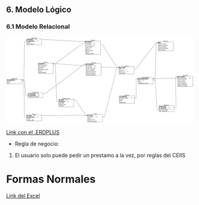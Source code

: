 ## 6. Modelo Lógico

### 6.1 Modelo Relacional
![Alt text](<Modelos_ER-RELACIONAL/ModeloLogicoFinal.png>)

[Link con el .ERDPLUS](https://unipe-my.sharepoint.com/:u:/g/personal/diego_andia_f_uni_pe/EZmhzm2YHD9Cn9x_iqn-C6EBxkzHmZo131svy1R9vI7Y0g?e=cEA5uM)

- Regla de negocio:
1. El usuario solo puede pedir un prestamo a la vez, por reglas del CEIIS


# Formas Normales

[Link del Excel](https://docs.google.com/spreadsheets/d/1KGphB7jq2ZlyrXdeHQyDoZF-uCZ1GwurwbE5FLuylVg/edit?usp=sharing)

